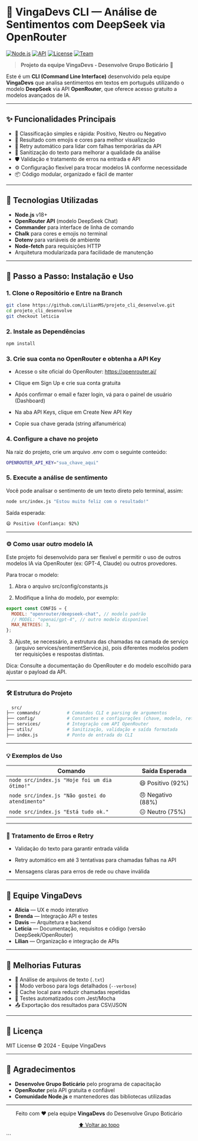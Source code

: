 # 🤖 VingaDevs CLI — Análise de Sentimentos com DeepSeek via OpenRouter

[![Node.js](https://img.shields.io/badge/Node.js-18+-green.svg)](https://nodejs.org/)
[![API](https://img.shields.io/badge/API-OpenRouter_DeepSeek-blue.svg)](https://openrouter.ai/)
[![License](https://img.shields.io/badge/License-MIT-blue.svg)](LICENSE)
[![Team](https://img.shields.io/badge/Team-VingaDevs-purple.svg)](https://github.com/LilianMS/projeto_cli_desenvolve)

> **Projeto da equipe VingaDevs - Desenvolve Grupo Boticário** 🚀

Este é um **CLI (Command Line Interface)** desenvolvido pela equipe **VingaDevs** que analisa sentimentos em textos em português utilizando o modelo **DeepSeek** via API **OpenRouter**, que oferece acesso gratuito a modelos avançados de IA.

---

## ✨ Funcionalidades Principais

- 🎯 Classificação simples e rápida: Positivo, Neutro ou Negativo
- 💬 Resultado com emojis e cores para melhor visualização
- 🔄 Retry automático para lidar com falhas temporárias da API
- 🧹 Sanitização do texto para melhorar a qualidade da análise
- 🛡️ Validação e tratamento de erros na entrada e API
- ⚙️ Configuração flexível para trocar modelos IA conforme necessidade
- 📦 Código modular, organizado e fácil de manter

---

## 🧰 Tecnologias Utilizadas

- **Node.js** v18+  
- **OpenRouter API** (modelo DeepSeek Chat)  
- **Commander** para interface de linha de comando  
- **Chalk** para cores e emojis no terminal  
- **Dotenv** para variáveis de ambiente  
- **Node-fetch** para requisições HTTP  
- Arquitetura modularizada para facilidade de manutenção  

---

## 🚀 Passo a Passo: Instalação e Uso

### 1. Clone o Repositório e Entre na Branch

```bash
git clone https://github.com/LilianMS/projeto_cli_desenvolve.git
cd projeto_cli_desenvolve
git checkout leticia
```
### 2. Instale as Dependências

```bash
npm install
```
### 3. Crie sua conta no OpenRouter e obtenha a API Key

* Acesse o site oficial do OpenRouter: https://openrouter.ai/

* Clique em Sign Up e crie sua conta gratuita

* Após confirmar o email e fazer login, vá para o painel de usuário (Dashboard)

* Na aba API Keys, clique em Create New API Key

* Copie sua chave gerada (string alfanumérica)

### 4. Configure a chave no projeto

Na raiz do projeto, crie um arquivo .env com o seguinte conteúdo:

```bash
OPENROUTER_API_KEY="sua_chave_aqui"
```
### 5. Execute a análise de sentimento

Você pode analisar o sentimento de um texto direto pelo terminal, assim:

```bash
node src/index.js "Estou muito feliz com o resultado!"
```
Saída esperada:

```bash
😄 Positivo (Confiança: 92%)
```

---

### ⚙️ Como usar outro modelo IA

Este projeto foi desenvolvido para ser flexível e permitir o uso de outros modelos IA via OpenRouter (ex: GPT-4, Claude) ou outros provedores.

Para trocar o modelo:

1. Abra o arquivo src/config/constants.js

2. Modifique a linha do modelo, por exemplo: 

```js
export const CONFIG = {
  MODEL: "openrouter/deepseek-chat", // modelo padrão
  // MODEL: "openai/gpt-4", // outro modelo disponível
  MAX_RETRIES: 3,
};

```
3. Ajuste, se necessário, a estrutura das chamadas na camada de serviço (arquivo services/sentimentService.js), pois diferentes modelos podem ter requisições e respostas distintas.

Dica: Consulte a documentação do OpenRouter e do modelo escolhido para ajustar o payload da API.

---

### 🛠 Estrutura do Projeto

```bash
  src/
├── commands/          # Comandos CLI e parsing de argumentos
├── config/            # Constantes e configurações (chave, modelo, retries)
├── services/          # Integração com API OpenRouter
├── utils/             # Sanitização, validação e saída formatada
├── index.js           # Ponto de entrada do CLI

```

---

### 💡 Exemplos de Uso

| Comando                                      | Saída Esperada           |
|---------------------------------------------|--------------------------|
| `node src/index.js "Hoje foi um dia ótimo!"` | 😄 Positivo (92%)        |
| `node src/index.js "Não gostei do atendimento"` | 😠 Negativo (88%)     |
| `node src/index.js "Está tudo ok."`          | 😐 Neutro (75%)          |

---

### 🔧 Tratamento de Erros e Retry

* Validação do texto para garantir entrada válida

* Retry automático em até 3 tentativas para chamadas falhas na API

* Mensagens claras para erros de rede ou chave inválida

---

## 🤝 Equipe VingaDevs

- **Alicia** — UX e modo interativo  
- **Brenda** — Integração API e testes  
- **Davis** — Arquitetura e backend  
- **Leticia** — Documentação, requisitos e código (versão DeepSeek/OpenRouter)  
- **Lilian** — Organização e integração de APIs  

---

## 🚧 Melhorias Futuras

- 📁 Análise de arquivos de texto (`.txt`)  
- 🐛 Modo verboso para logs detalhados (`--verbose`)  
- 🧠 Cache local para reduzir chamadas repetidas  
- 🧪 Testes automatizados com Jest/Mocha  
- 📤 Exportação dos resultados para CSV/JSON  

---

## 📄 Licença

MIT License © 2024 - Equipe VingaDevs

---

## 🙏 Agradecimentos

- **Desenvolve Grupo Boticário** pelo programa de capacitação  
- **OpenRouter** pela API gratuita e confiável  
- **Comunidade Node.js** e mantenedores das bibliotecas utilizadas  

---

<div align="center">

Feito com ❤️ pela equipe **VingaDevs** do Desenvolve Grupo Boticário

[⬆️ Voltar ao topo](#)

</div>
```
